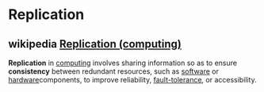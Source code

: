 

# Replication 

## wikipedia [Replication (computing)](https://en.wikipedia.org/wiki/Replication_(computing))

**Replication** in [computing](https://en.wikipedia.org/wiki/Computing) involves sharing information so as to ensure **consistency** between redundant resources, such as [software](https://en.wikipedia.org/wiki/Software) or [hardware](https://en.wikipedia.org/wiki/Computer_hardware)components, to improve reliability, [fault-tolerance](https://en.wikipedia.org/wiki/Fault-tolerance), or accessibility.